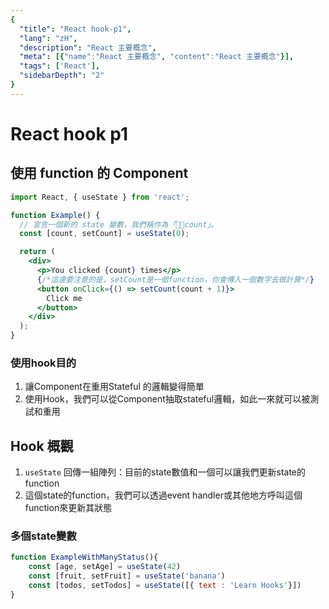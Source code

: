 ```yaml
---
{
  "title": "React hook-p1",
  "lang": "zH",
  "description": "React 主要概念",
  "meta": [{"name":"React 主要概念", "content":"React 主要概念"}],
  "tags": ['React'],
  "sidebarDepth": "2"
}
---
```

# React hook p1
## 使用 function 的 Component
```jsx
import React, { useState } from 'react';

function Example() {
  // 宣告一個新的 state 變數，我們稱作為「count」。
  const [count, setCount] = useState(0);

  return (
    <div>
      <p>You clicked {count} times</p>
      {/*這邊要注意的是，setCount是一個function，你會傳入一個數字去做計算*/}
      <button onClick={() => setCount(count + 1)}>
        Click me
      </button>
    </div>
  );
}
```
### 使用hook目的
1. 讓Component在重用Stateful 的邏輯變得簡單
2. 使用Hook，我們可以從Component抽取stateful邏輯，如此一來就可以被測試和重用

## Hook 概觀
1. `useState` 回傳一組陣列：目前的state數值和一個可以讓我們更新state的function
2. 這個state的function，我們可以透過event handler或其他地方呼叫這個function來更新其狀態

### 多個state變數
```jsx
function ExampleWithManyStatus(){
    const [age, setAge] = useState(42)
    const [fruit, setFruit] = useState('banana')
    const [todos, setTodos] = useState([{ text : 'Learn Hooks'}])
}
```
